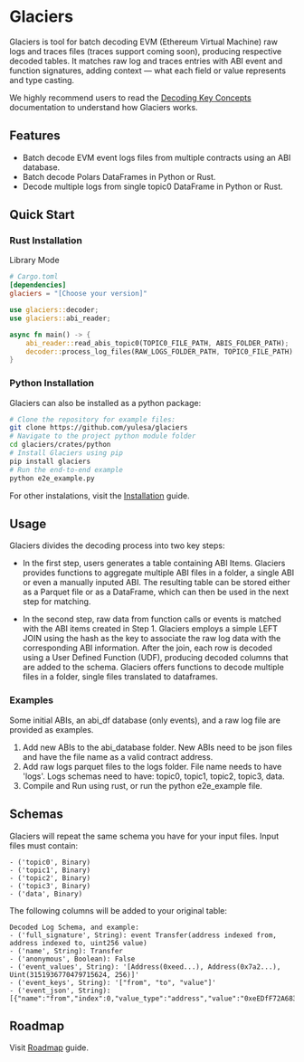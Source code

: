 # Glaciers

Glaciers is tool for batch decoding EVM (Ethereum Virtual Machine) raw logs and traces files (traces support coming soon), producing respective decoded tables. It matches raw log and traces entries with ABI event and function signatures, adding context — what each field or value represents and type casting.

We highly recommend users to read the [Decoding Key Concepts](./docs/decoding_key_concepts.md) documentation to understand how Glaciers works.

## Features
- Batch decode EVM event logs files from multiple contracts using an ABI database.
- Batch decode Polars DataFrames in Python or Rust.
- Decode multiple logs from single topic0 DataFrame in Python or Rust.

## Quick Start
### Rust Installation
Library Mode
```toml
# Cargo.toml
[dependencies]
glaciers = "[Choose your version]"
```
```rust
use glaciers::decoder;
use glaciers::abi_reader;

async fn main() -> {
    abi_reader::read_abis_topic0(TOPIC0_FILE_PATH, ABIS_FOLDER_PATH);
    decoder::process_log_files(RAW_LOGS_FOLDER_PATH, TOPIC0_FILE_PATH).await;
}
```
### Python Installation

Glaciers can also be installed as a python package:

```bash
# Clone the repository for example files:
git clone https://github.com/yulesa/glaciers
# Navigate to the project python module folder
cd glaciers/crates/python
# Install Glaciers using pip
pip install glaciers
# Run the end-to-end example
python e2e_example.py
```
For other instalations, visit the [Installation](./docs/installation.md) guide.
## Usage

Glaciers divides the decoding process into two key steps:

- In the first step, users generates a table containing ABI Items. Glaciers provides functions to aggregate multiple ABI files in a folder, a single ABI or even a manually inputed ABI. The resulting table can be stored either as a Parquet file or as a DataFrame, which can then be used in the next step for matching.

- In the second step, raw data from function calls or events is matched with the ABI items created in Step 1. Glaciers employs a simple LEFT JOIN using the hash as the key to associate the raw log data with the corresponding ABI information. After the join, each row is decoded using a User Defined Function (UDF), producing decoded columns that are added to the schema. Glaciers offers functions to decode multiple files in a folder, single files translated to dataframes.

### Examples

Some initial ABIs, an abi_df database (only events), and a raw log file are provided as examples.

1. Add new ABIs to the abi_database folder. New ABIs need to be json files and have the file name as a valid contract address.
2. Add raw logs parquet files to the logs folder. File name needs to have 'logs'. Logs schemas need to have: topic0, topic1, topic2, topic3, data.
3. Compile and Run using rust, or run the python e2e_example file.

## Schemas

Glaciers will repeat the same schema you have for your input files.
Input files must contain:

    - ('topic0', Binary)
    - ('topic1', Binary)
    - ('topic2', Binary)
    - ('topic3', Binary)
    - ('data', Binary)

The following columns will be added to your original table:

    Decoded Log Schema, and example:
    - ('full_signature', String): event Transfer(address indexed from, address indexed to, uint256 value)
    - ('name', String): Transfer
    - ('anonymous', Boolean): False
    - ('event_values', String): '[Address(0xeed...), Address(0x7a2...), Uint(3151936770479715624, 256)]'
    - ('event_keys', String): '["from", "to", "value"]'
    - ('event_json', String): [{"name":"from","index":0,"value_type":"address","value":"0xeEDfF72A683058F8FF531e8c98575f920430FdC5"}...]

## Roadmap

Visit [Roadmap](./docs/roadmap.md) guide.


